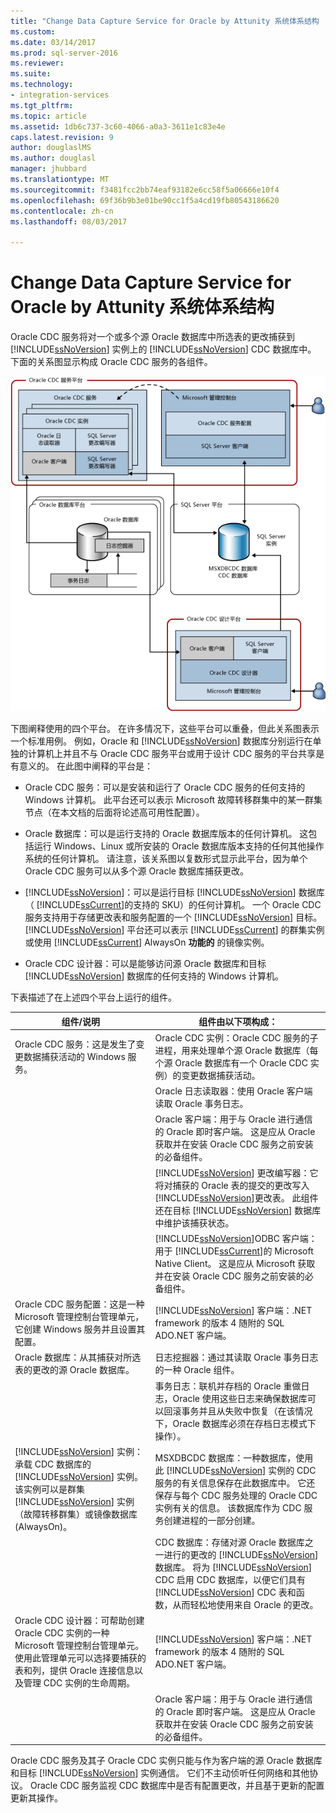 ```yaml
---
title: "Change Data Capture Service for Oracle by Attunity 系统体系结构 |Microsoft 文档"
ms.custom: 
ms.date: 03/14/2017
ms.prod: sql-server-2016
ms.reviewer: 
ms.suite: 
ms.technology:
- integration-services
ms.tgt_pltfrm: 
ms.topic: article
ms.assetid: 1db6c737-3c60-4066-a0a3-3611e1c83e4e
caps.latest.revision: 9
author: douglaslMS
ms.author: douglasl
manager: jhubbard
ms.translationtype: MT
ms.sourcegitcommit: f3481fcc2bb74eaf93182e6cc58f5a06666e10f4
ms.openlocfilehash: 69f36b9b3e01be90cc1f5a4cd19fb80543186620
ms.contentlocale: zh-cn
ms.lasthandoff: 08/03/2017

---
```

# <a name="change-data-capture-service-for-oracle-by-attunity-system-architecture"></a>Change Data Capture Service for Oracle by Attunity 系统体系结构
  Oracle CDC 服务将对一个或多个源 Oracle 数据库中所选表的更改捕获到 [!INCLUDE[ssNoVersion](../../includes/ssnoversion-md.md)] 实例上的 [!INCLUDE[ssNoVersion](../../includes/ssnoversion-md.md)] CDC 数据库中。 下面的关系图显示构成 Oracle CDC 服务的各组件。  
  
 ![服务体系结构](../../integration-services/change-data-capture/media/service-architecture.gif "服务体系结构")  
  
 下图阐释使用的四个平台。 在许多情况下，这些平台可以重叠，但此关系图表示一个标准用例。 例如，Oracle 和 [!INCLUDE[ssNoVersion](../../includes/ssnoversion-md.md)] 数据库分别运行在单独的计算机上并且不与 Oracle CDC 服务平台或用于设计 CDC 服务的平台共享是有意义的。 在此图中阐释的平台是：  
  
-   Oracle CDC 服务：可以是安装和运行了 Oracle CDC 服务的任何支持的 Windows 计算机。 此平台还可以表示 Microsoft 故障转移群集中的某一群集节点（在本文档的后面将论述高可用性配置）。  
  
-   Oracle 数据库：可以是运行支持的 Oracle 数据库版本的任何计算机。 这包括运行 Windows、Linux 或所安装的 Oracle 数据库版本支持的任何其他操作系统的任何计算机。 请注意，该关系图以复数形式显示此平台，因为单个 Oracle CDC 服务可以从多个源 Oracle 数据库捕获更改。  
  
-   [!INCLUDE[ssNoVersion](../../includes/ssnoversion-md.md)]：可以是运行目标 [!INCLUDE[ssNoVersion](../../includes/ssnoversion-md.md)] 数据库（ [!INCLUDE[ssCurrent](../../includes/sscurrent-md.md)]的支持的 SKU）的任何计算机。 一个 Oracle CDC 服务支持用于存储更改表和服务配置的一个 [!INCLUDE[ssNoVersion](../../includes/ssnoversion-md.md)] 目标。 [!INCLUDE[ssNoVersion](../../includes/ssnoversion-md.md)] 平台还可以表示 [!INCLUDE[ssCurrent](../../includes/sscurrent-md.md)] 的群集实例或使用 [!INCLUDE[ssCurrent](../../includes/sscurrent-md.md)] AlwaysOn **功能的** 的镜像实例。  
  
-   Oracle CDC 设计器：可以是能够访问源 Oracle 数据库和目标 [!INCLUDE[ssNoVersion](../../includes/ssnoversion-md.md)] 数据库的任何支持的 Windows 计算机。  
  
 下表描述了在上述四个平台上运行的组件。  
  
|组件/说明|组件由以下项构成：|  
|----------------------------|----------------------------|  
|Oracle CDC 服务：这是发生了变更数据捕获活动的 Windows 服务。|Oracle CDC 实例：Oracle CDC 服务的子进程，用来处理单个源 Oracle 数据库（每个源 Oracle 数据库有一个 Oracle CDC 实例）的变更数据捕获活动。|  
||Oracle 日志读取器：使用 Oracle 客户端读取 Oracle 事务日志。|  
||Oracle 客户端：用于与 Oracle 进行通信的 Oracle 即时客户端。 这是应从 Oracle 获取并在安装 Oracle CDC 服务之前安装的必备组件。|  
||[!INCLUDE[ssNoVersion](../../includes/ssnoversion-md.md)] 更改编写器：它将对捕获的 Oracle 表的提交的更改写入 [!INCLUDE[ssNoVersion](../../includes/ssnoversion-md.md)]更改表。 此组件还在目标 [!INCLUDE[ssNoVersion](../../includes/ssnoversion-md.md)] 数据库中维护该捕获状态。|  
||[!INCLUDE[ssNoVersion](../../includes/ssnoversion-md.md)]ODBC 客户端：用于 [!INCLUDE[ssCurrent](../../includes/sscurrent-md.md)]的 Microsoft Native Client。 这是应从 Microsoft 获取并在安装 Oracle CDC 服务之前安装的必备组件。|  
|Oracle CDC 服务配置：这是一种 Microsoft 管理控制台管理单元，它创建 Windows 服务并且设置其配置。|[!INCLUDE[ssNoVersion](../../includes/ssnoversion-md.md)] 客户端：.NET framework 的版本 4 随附的 SQL ADO.NET 客户端。|  
|Oracle 数据库：从其捕获对所选表的更改的源 Oracle 数据库。|日志挖掘器：通过其读取 Oracle 事务日志的一种 Oracle 组件。|  
||事务日志：联机并存档的 Oracle 重做日志，Oracle 使用这些日志来确保数据库可以回滚事务并且从失败中恢复（在该情况下，Oracle 数据库必须在存档日志模式下操作）。|  
|[!INCLUDE[ssNoVersion](../../includes/ssnoversion-md.md)] 实例：承载 CDC 数据库的 [!INCLUDE[ssNoVersion](../../includes/ssnoversion-md.md)] 实例。 该实例可以是群集 [!INCLUDE[ssNoVersion](../../includes/ssnoversion-md.md)] 实例（故障转移群集）或镜像数据库 (AlwaysOn)。|MSXDBCDC 数据库：一种数据库，使用此 [!INCLUDE[ssNoVersion](../../includes/ssnoversion-md.md)] 实例的 CDC 服务的有关信息保存在此数据库中。 它还保存与每个 CDC 服务处理的 Oracle CDC 实例有关的信息。 该数据库作为 CDC 服务创建进程的一部分创建。|  
||CDC 数据库：存储对源 Oracle 数据库之一进行的更改的 [!INCLUDE[ssNoVersion](../../includes/ssnoversion-md.md)] 数据库。 将为 [!INCLUDE[ssNoVersion](../../includes/ssnoversion-md.md)] CDC 启用 CDC 数据库，以便它们具有 [!INCLUDE[ssNoVersion](../../includes/ssnoversion-md.md)] CDC 表和函数，从而轻松地使用来自 Oracle 的更改。|  
|Oracle CDC 设计器：可帮助创建 Oracle CDC 实例的一种 Microsoft 管理控制台管理单元。 使用此管理单元可以选择要捕获的表和列，提供 Oracle 连接信息以及管理 CDC 实例的生命周期。|[!INCLUDE[ssNoVersion](../../includes/ssnoversion-md.md)] 客户端：.NET framework 的版本 4 随附的 SQL ADO.NET 客户端。|  
||Oracle 客户端：用于与 Oracle 进行通信的 Oracle 即时客户端。 这是应从 Oracle 获取并在安装 Oracle CDC 服务之前安装的必备组件。|  
  
 Oracle CDC 服务及其子 Oracle CDC 实例只能与作为客户端的源 Oracle 数据库和目标 [!INCLUDE[ssNoVersion](../../includes/ssnoversion-md.md)] 实例通信。 它们不主动侦听任何网络和其他协议。 Oracle CDC 服务监视 CDC 数据库中是否有配置更改，并且基于更新的配置更新其操作。  
  
  
